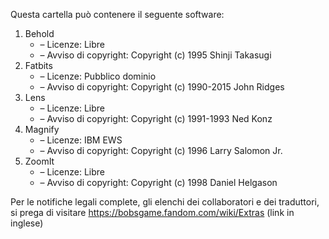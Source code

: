 ﻿Questa cartella può contenere il seguente software:

1. Behold
   - – Licenze: Libre
   - – Avviso di copyright: Copyright (c) 1995 Shinji Takasugi
2. Fatbits
   - – Licenze: Pubblico dominio
   - – Avviso di copyright: Copyright (c) 1990-2015 John Ridges
3. Lens
   - – Licenze: Libre
   - – Avviso di copyright: Copyright (c) 1991-1993 Ned Konz
4. Magnify
   - – Licenze: IBM EWS
   - – Avviso di copyright: Copyright (c) 1996 Larry Salomon Jr.
5. ZoomIt
   - – Licenze: Libre
   - – Avviso di copyright: Copyright (c) 1998 Daniel Helgason

Per le notifiche legali complete, gli elenchi dei collaboratori e dei traduttori, si prega di visitare https://bobsgame.fandom.com/wiki/Extras (link in inglese)